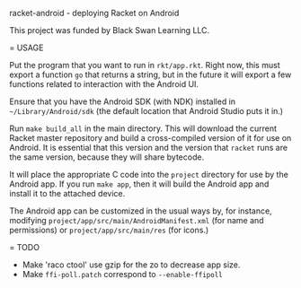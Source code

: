 racket-android - deploying Racket on Android

This project was funded by Black Swan Learning LLC.

= USAGE

Put the program that you want to run in `rkt/app.rkt`. Right now, this
must export a function `go` that returns a string, but in the future
it will export a few functions related to interaction with the Android
UI.

Ensure that you have the Android SDK (with NDK) installed in
`~/Library/Android/sdk` (the default location that Android Studio puts
it in.)

Run `make build_all` in the main directory. This will download the
current Racket master repository and build a cross-compiled version of
it for use on Android. It is essential that this version and the
version that `racket` runs are the same version, because they will
share bytecode.

It will place the appropriate C code into the `project` directory for
use by the Android app. If you run `make app`, then it will build the
Android app and install it to the attached device.

The Android app can be customized in the usual ways by, for instance,
modifying `project/app/src/main/AndroidManifest.xml` (for name and
permissions) or `project/app/src/main/res` (for icons.)

= TODO
* Make 'raco ctool' use gzip for the zo to decrease app size.
* Make `ffi-poll.patch` correspond to `--enable-ffipoll`
